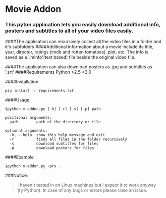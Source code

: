 # Movie Addon

### This pyton application lets you easily download additional info, posters and subtitles to all of your video files easily.

####The application can recursively collect all the video files in a folder and it's subfolders
####Additional information about a movie include its title, year, director, ratings (imdb and rotten tomatoes), plot, etc. The info is saved as a '.minfo'(text based) file beside the original video file.

####The application can also download posters as .jpg and subtitles as '.srt'
####Requirements
Python >2.5 <3.0

####Installation:
```
pip install -r requirements.txt
```

####Usage:
```
$python m-addon.py [-h] [-r] [-s] [-p] path

positional arguments:
  path        path of the directory or file

optional arguments:
  -h, --help  show this help message and exit
  -r          finds all files in the folder recursively
  -s          download subtitles for files
  -p          download posters for files
```

####Example

```
$python m-addon.py -prs .
```

###Notice:
> I haven't tested in on Linux machines but I expect it to work anyway (ty Python).
> In case of any bugs or errors please raise an issue.
